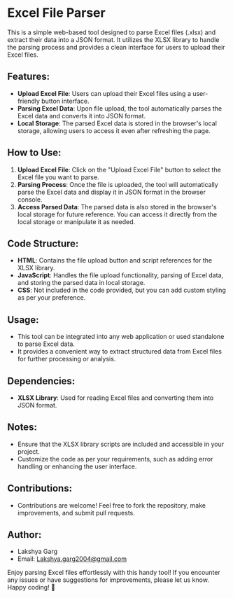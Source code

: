 # Excel File Parser

This is a simple web-based tool designed to parse Excel files (.xlsx) and extract their data into a JSON format. It utilizes the XLSX library to handle the parsing process and provides a clean interface for users to upload their Excel files.

## Features:
- **Upload Excel File**: Users can upload their Excel files using a user-friendly button interface.
- **Parsing Excel Data**: Upon file upload, the tool automatically parses the Excel data and converts it into JSON format.
- **Local Storage**: The parsed Excel data is stored in the browser's local storage, allowing users to access it even after refreshing the page.

## How to Use:
1. **Upload Excel File**: Click on the "Upload Excel File" button to select the Excel file you want to parse.
2. **Parsing Process**: Once the file is uploaded, the tool will automatically parse the Excel data and display it in JSON format in the browser console.
3. **Access Parsed Data**: The parsed data is also stored in the browser's local storage for future reference. You can access it directly from the local storage or manipulate it as needed.

## Code Structure:
- **HTML**: Contains the file upload button and script references for the XLSX library.
- **JavaScript**: Handles the file upload functionality, parsing of Excel data, and storing the parsed data in local storage.
- **CSS**: Not included in the code provided, but you can add custom styling as per your preference.

## Usage:
- This tool can be integrated into any web application or used standalone to parse Excel data.
- It provides a convenient way to extract structured data from Excel files for further processing or analysis.

## Dependencies:
- **XLSX Library**: Used for reading Excel files and converting them into JSON format.

## Notes:
- Ensure that the XLSX library scripts are included and accessible in your project.
- Customize the code as per your requirements, such as adding error handling or enhancing the user interface.

## Contributions:
- Contributions are welcome! Feel free to fork the repository, make improvements, and submit pull requests.



## Author:
- Lakshya Garg
- Email: Lakshya.garg2004@gmail.com

Enjoy parsing Excel files effortlessly with this handy tool! If you encounter any issues or have suggestions for improvements, please let us know. Happy coding! 🚀
